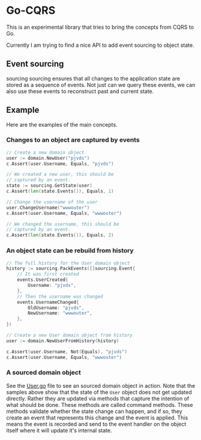 # Go-CQRS

This is an experimental library that tries to bring the concepts from CQRS to Go.

Currently I am trying to find a nice API to add event sourcing to object state.

## Event sourcing

sourcing sourcing ensures that all changes to the application state are stored
as a sequence of events. Not just can we query these events, we can also use
these events to reconstruct past and current state.

## Example

Here are the examples of the main concepts.

### Changes to an object are captured by events

``` go
// Create a new domain object
user := domain.NewUser("pjvds")
c.Assert(user.Username, Equals, "pjvds")

// We created a new user, this should be
// captured by an event.
state := sourcing.GetState(user)
c.Assert(len(state.Events()), Equals, 1)

// Change the username of the user
user.ChangeUsername("wwwouter")
c.Assert(user.Username, Equals, "wwwouter")

// We changed the username, this should be
// captured by an event.
c.Assert(len(state.Events()), Equals, 2)
```

### An object state can be rebuild from history

``` go
// The full history for the User domain object
history := sourcing.PackEvents([]sourcing.Event{
    // It was first created
    events.UserCreated{
        Username: "pjvds",
    },
    // Then the username was changed
    events.UsernameChanged{
        OldUsername: "pjvds",
        NewUsername: "wwwouter",
    },
})

// Create a new User domain object from history
user := domain.NewUserFromHistory(history)

c.Assert(user.Username, Not(Equals), "pjvds")
c.Assert(user.Username, Equals, "wwwouter")
```

### A sourced domain object

See the [User.go](https://github.com/pjvds/go-cqrs/blob/master/tests/domain/User.go)
file to see an sourced domain object in action. Note that the samples above show
that the state of the `User` object does not get updated directly. Rather they
are updated via methods that capture the intention of what should be done. These
methods are called command methods. These methods validate whether the state change
can happen, and if so, they create an event that represents this change and the
event is applied. This means the event is recorded and send to the event handler
on the object itself where it will update it's internal state.
